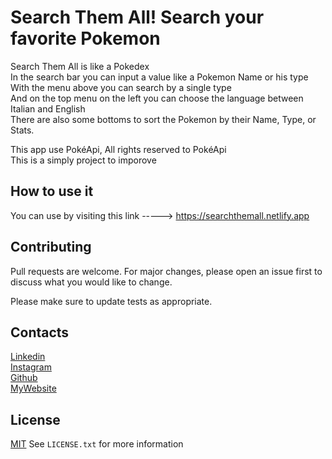 # Search Them All! Search your favorite Pokemon


Search Them All is like a Pokedex<br>
In the search bar you can input a value like a Pokemon Name or his type<br>
With the menu above you can search by a single type <br>
And on the top menu on the left you can choose the language between Italian and English<br>
There are also some bottoms to sort the Pokemon by their Name, Type, or Stats.<br>

This app use PokéApi, All rights reserved to PokéApi<br>
This is a simply project to imporove


## How to use it 

You can use by visiting this link -----> https://searchthemall.netlify.app

## Contributing
Pull requests are welcome. For major changes, please open an issue first to discuss what you would like to change. <br>

Please make sure to update tests as appropriate.

## Contacts
[Linkedin](https://www.linkedin.com/in/giacomo-mansi-26b347223/) <br>
[Instagram](https://www.instagram.com/stano995/) <br>
[Github](https://github.com/GiacomoMansi) <br>
[MyWebsite](https://giacomomansi.github.io)

## License
[MIT](https://choosealicense.com/licenses/mit/)
See `LICENSE.txt` for more information
